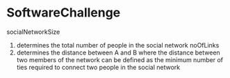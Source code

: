 # SoftwareChallenge
socialNetworkSize
1.	determines the total number of people in the social network 
noOfLinks
2.	determines the distance between A and B where the distance between two members of the network can be defined as the minimum number of ties required to connect two people in the social network 
